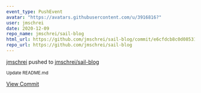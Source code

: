 ```yaml
---
event_type: PushEvent
avatar: "https://avatars.githubusercontent.com/u/3916816?"
user: jmschrei
date: 2020-12-09
repo_name: jmschrei/sail-blog
html_url: https://github.com/jmschrei/sail-blog/commit/e6cfdcb8c0d0853139a9880bf370f9131ef83df5
repo_url: https://github.com/jmschrei/sail-blog
---
```


<a href='https://github.com/jmschrei' target='_blank'>jmschrei</a> pushed to <a href='https://github.com/jmschrei/sail-blog' target='_blank'>jmschrei/sail-blog</a>

<small>Update README.md</small>

<a href='https://github.com/jmschrei/sail-blog/commit/e6cfdcb8c0d0853139a9880bf370f9131ef83df5' target='_blank'>View Commit</a>